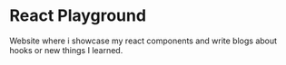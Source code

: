 # React Playground

Website where i showcase my react components and write blogs about hooks or new things I learned.
